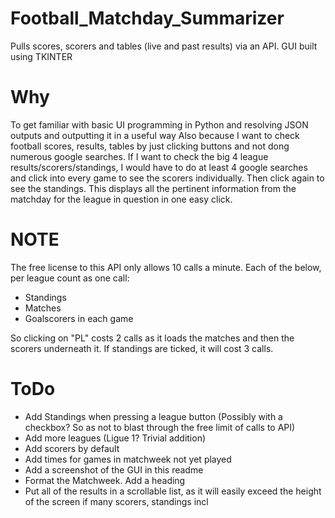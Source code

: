 # Football_Matchday_Summarizer
Pulls scores, scorers and tables (live and past results) via an API. GUI built using TKINTER

# Why
To get familiar with basic UI programming in Python and resolving JSON outputs and outputting it in a useful way
Also because I want to check football scores, results, tables by just clicking buttons and not dong numerous google searches. If I want to check the big 4 league results/scorers/standings, I would have to do at least 4 google searches and click into every game to see the scorers individually. Then click again to see the standings.
This displays all the pertinent information from the matchday for the league in question in one easy click.

# NOTE
The free license to this API only allows 10 calls a minute. Each of the below, per league count as one call:
-	Standings
-	Matches
-	Goalscorers in each game

So clicking on "PL" costs 2 calls as it loads the matches and then the scorers underneath it. If standings are ticked, it will cost 3 calls.

# ToDo
- Add Standings when pressing a league button (Possibly with a checkbox? So as not to blast through the free limit of calls to API)
- Add more leagues (Ligue 1? Trivial addition)
- Add scorers by default
- Add times for games in matchweek not yet played
- Add a screenshot of the GUI in this readme
- Format the Matchweek. Add a heading
- Put all of the results in a scrollable list, as it will easily exceed the height of the screen if many scorers, standings incl
